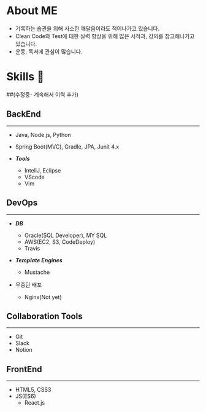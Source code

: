 # About ME
 * 기록하는 습관을 위해 사소한 깨달음이라도 적어나가고 있습니다.
 * Clean Code와 Test에 대한 실력 향상을 위해 많은 서적과, 강의를 참고해나가고 있습니다.
 * 운동, 독서에 관심이 많습니다.

# Skills 👋


##(수정중- 계속해서 이력 추가)
## BackEnd
***


  * Java, Node.js, Python
  * Spring Boot(MVC), Gradle, JPA, Junit 4.x

  
* ***Tools***
  * InteliJ, Eclipse
  * VScode
  * Vim

## DevOps
***

  * ***DB***
      * Oracle(SQL Developer), MY SQL
      * AWS(EC2, S3, CodeDeploy)
      * Travis
   
  * ***Template Engines***
    * Mustache

  * 무중단 배포
    * Nginx(Not yet)

## Collaboration Tools
***
  * Git
  * Slack
  * Notion
 
 
## FrontEnd
***
* HTML5, CSS3
* JS(ES6)
  * React.js
   




<!--
**thsdimaker/thsdimaker** is a ✨ _special_ ✨ repository because its `README.md` (this file) appears on your GitHub profile.

Here are some ideas to get you started:

- 🔭 I’m currently working on ...
- 🌱 I’m currently learning ...
- 👯 I’m looking to collaborate on ...
- 🤔 I’m looking for help with ...
- 💬 Ask me about ...
- 📫 How to reach me: ...
- 😄 Pronouns: ...
- ⚡ Fun fact: ...
-->
